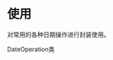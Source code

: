 
# 使用
对常用的各种日期操作进行封装使用。


<Common-Democode title="使用" description="在项目中使用import进行引入使用。">
<!-- 这里只能写组件，写个名字是不可以的，我就写个组件传个插槽进来 -->
  <componentDos-template-index>DateOperation类</componentDos-template-index>
  <highlight-code slot="codeText" lang="vue">
    <script>
    import { DateOperation } from "javascript-tool-class/src/App";
      export default {
        name: "DateOperation",
        data() {
          return {
            myDateOperation: new DateOperation()
          };
        },
        mounted:{
            console.log('这里就可以使用该类的所有方法 this.myDateOperation.xxx(xxx)')
        }
      };
      
    </script>

  </highlight-code>
</Common-Democode>